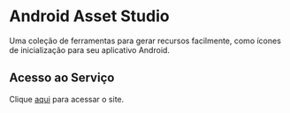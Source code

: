# Android Asset Studio

Uma coleção de ferramentas para gerar recursos facilmente, como ícones de inicialização para seu aplicativo Android.

## Acesso ao Serviço

Clique [aqui](https://romannurik.github.io/AndroidAssetStudio/index.html) para acessar o site.